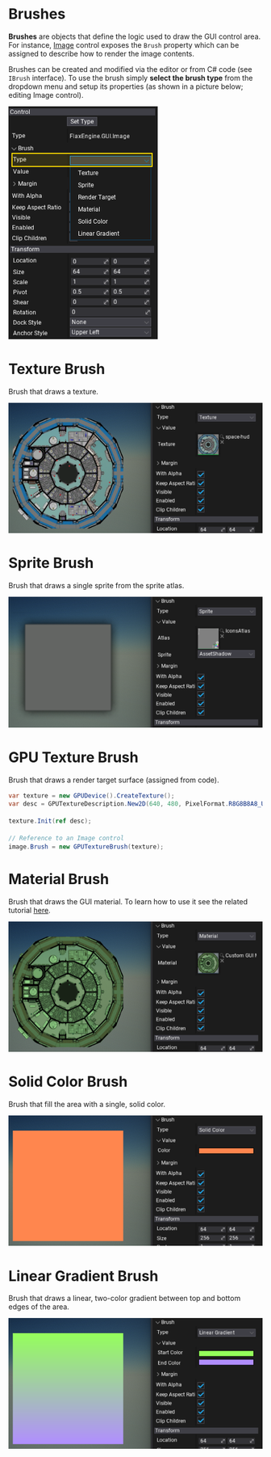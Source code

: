 # Brushes

**Brushes** are objects that define the logic used to draw the GUI control area. For instance, [Image](../controls/image.md) control exposes the `Brush` property which can be assigned to describe how to render the image contents.

Brushes can be created and modified via the editor or from C# code (see `IBrush` interface).
To use the brush simply **select the brush type** from the dropdown menu and setup its properties (as shown in a picture below; editing Image control).

![Edit Brush](media/brush-set-type.png)

# Texture Brush

Brush that draws a texture.

![Texture Brush](media/brush-texture.png)

# Sprite Brush

Brush that draws a single sprite from the sprite atlas.

![Sprite Brush](media/brush-sprite.png)

# GPU Texture Brush

Brush that draws a render target surface (assigned from code).

```cs
var texture = new GPUDevice().CreateTexture();
var desc = GPUTextureDescription.New2D(640, 480, PixelFormat.R8G8B8A8_UNorm);

texture.Init(ref desc);

// Reference to an Image control
image.Brush = new GPUTextureBrush(texture);
```

# Material Brush

Brush that draws the GUI material. To learn how to use it see the related tutorial [here](../tutorials/create-gui-material.md).

![Material Brush](media/brush-material.png)

# Solid Color Brush

Brush that fill the area with a single, solid color.

![Solid Color Brush](media/brush-solid-color.png)

# Linear Gradient Brush

Brush that draws a linear, two-color gradient between top and bottom edges of the area.

![Linear Gradient Brush](media/brush-linear-gradient.png)

